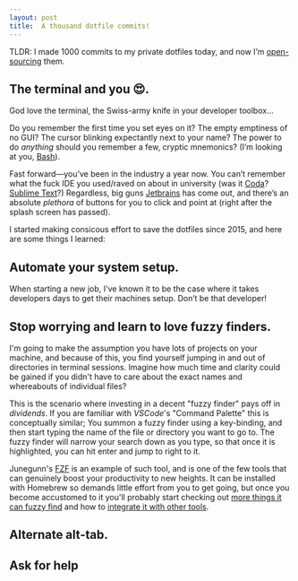 ```yaml
---
layout: post
title:  A thousand dotfile commits!
---
```


TLDR: I made 1000 commits to my private dotfiles today, and now I&rsquo;m
[open-sourcing](https://www.github.com/kieran-bamforth/dotfiles) them.

## The terminal and you :heart_eyes:.

God love the terminal, the Swiss-army knife in your developer toolbox&hellip;

Do you remember the first time you set eyes on it? The empty emptiness of no
GUI? The cursor blinking expectantly next to your name? The power to do
_anything_ should you remember a few, cryptic mnemonics? (I&rsquo;m looking at
you, [Bash](https://en.wikipedia.org/wiki/Bash_(Unix_shell))).

Fast forward&mdash;you&rsquo;ve been in the industry a year now. You can&rsquo;t
remember what the fuck IDE you used/raved on about in university (was it
[Coda](https://panic.com/coda/)? [Sublime Text](https://www.sublimetext.com/)?)
Regardless, big guns [Jetbrains](https://www.jetbrains.com/) has come out, and
there&rsquo;s an absolute _plethora_ of buttons for you to click and point
at (right after the splash screen has passed).

I started making consicous effort to save the dotfiles since 2015, and here are
some things I learned:

## Automate your system setup.

When starting a new job, I've known it to be the case where it takes
developers days to get their machines setup. Don&rsquo;t be that developer!

## Stop worrying and learn to love fuzzy finders.

I'm going to make the assumption you have lots of projects on your machine, and
because of this, you find yourself jumping in and out of directories in terminal
sessions. Imagine how much time and clarity could be gained if you didn't have
to care about the exact names and whereabouts of individual files?

This is the scenario where investing in a decent "fuzzy finder" pays off
in _dividends_. If you are familiar with _VSCode_'s "Command Palette" this is
conceptually similar; You summon a fuzzy finder using a key-binding, and then
start typing the name of the file or directory you want to go to. The fuzzy
finder will narrow your search down as you type, so that once it is highlighted,
you can hit enter and jump to right to it.

Junegunn's [FZF](https://github.com/junegunn/fzf) is an example of such tool,
and is one of the few tools that can genuinely boost your productivity to new
heights. It can be installed with Homebrew so demands little effort from you to
get going, but once you become accustomed to it you'll probably start checking
out [more things it can fuzzy find](https://github.com/junegunn/fzf/wiki/Examples)
and how to [integrate it with other tools](https://github.com/junegunn/fzf.vim).

## Alternate alt-tab.

## Ask for help
